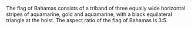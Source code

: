 The flag of Bahamas consists of a triband of three equally wide horizontal stripes of aquamarine, gold and aquamarine, with a black equilateral triangle at the hoist. The aspect ratio of the flag of Bahamas is 3:5.